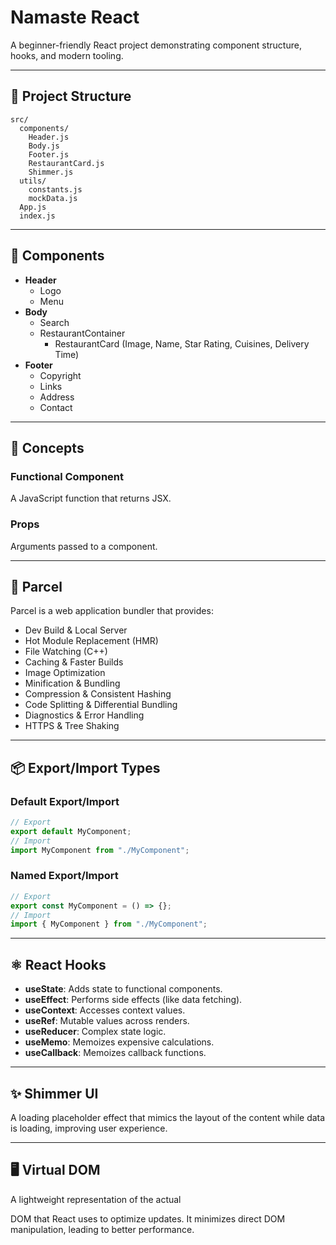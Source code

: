 # Namaste React

A beginner-friendly React project demonstrating component structure, hooks, and modern tooling.

---

## 📁 Project Structure

```
src/
  components/
    Header.js
    Body.js
    Footer.js
    RestaurantCard.js
    Shimmer.js
  utils/
    constants.js
    mockData.js
  App.js
  index.js
```

---

## 🧩 Components

- **Header**
  - Logo
  - Menu
- **Body**
  - Search
  - RestaurantContainer
    - RestaurantCard (Image, Name, Star Rating, Cuisines, Delivery Time)
- **Footer**
  - Copyright
  - Links
  - Address
  - Contact

---

## 📝 Concepts

### Functional Component

A JavaScript function that returns JSX.

### Props

Arguments passed to a component.

---

## 🚀 Parcel

Parcel is a web application bundler that provides:

- Dev Build & Local Server
- Hot Module Replacement (HMR)
- File Watching (C++)
- Caching & Faster Builds
- Image Optimization
- Minification & Bundling
- Compression & Consistent Hashing
- Code Splitting & Differential Bundling
- Diagnostics & Error Handling
- HTTPS & Tree Shaking

---

## 📦 Export/Import Types

### Default Export/Import

```javascript
// Export
export default MyComponent;
// Import
import MyComponent from "./MyComponent";
```

### Named Export/Import

```javascript
// Export
export const MyComponent = () => {};
// Import
import { MyComponent } from "./MyComponent";
```
---

## ⚛️ React Hooks

- **useState**: Adds state to functional components.
- **useEffect**: Performs side effects (like data fetching).
- **useContext**: Accesses context values.
- **useRef**: Mutable values across renders.
- **useReducer**: Complex state logic.
- **useMemo**: Memoizes expensive calculations.
- **useCallback**: Memoizes callback functions.

---

## ✨ Shimmer UI

A loading placeholder effect that mimics the layout of the content while data is loading, improving user experience.

---

## 🖥️ Virtual DOM

A lightweight representation of the actual

DOM that React uses to optimize updates. It minimizes direct DOM manipulation, leading to better performance.

